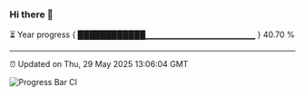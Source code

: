 ### Hi there 👋

⏳ Year progress { ████████████▁▁▁▁▁▁▁▁▁▁▁▁▁▁▁▁▁▁ } 40.70 %

---

⏰ Updated on Thu, 29 May 2025 13:06:04 GMT

![Progress Bar CI](https://github.com/IshwaranRudhara/GIT-ACTION/workflows/Progress%20Bar%20CI/badge.svg)
